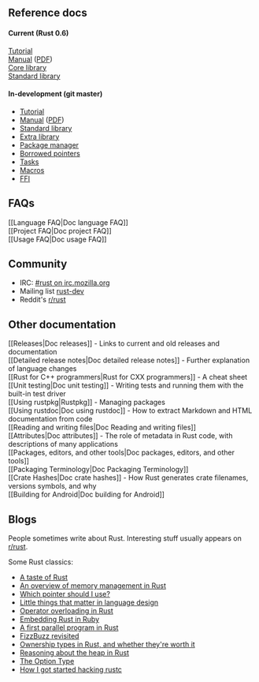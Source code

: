## Reference docs

#### Current (Rust 0.6)

[Tutorial](http://doc.rust-lang.org/doc/0.6/tutorial.html)  
[Manual](http://doc.rust-lang.org/doc/0.6/rust.html) ([PDF](http://doc.rust-lang.org/doc/0.6/rust.pdf))  
[Core library](http://doc.rust-lang.org/doc/0.6/core/index.html)  
[Standard library](http://doc.rust-lang.org/doc/0.6/std/index.html)  

#### In-development (git master)

* [Tutorial](http://doc.rust-lang.org/doc/tutorial.html)  
* [Manual](http://doc.rust-lang.org/doc/rust.html) ([PDF](http://doc.rust-lang.org/doc/rust.pdf))  
* [Standard library](http://doc.rust-lang.org/doc/std/index.html)  
* [Extra library](http://doc.rust-lang.org/doc/extra/index.html)
* [Package manager](http://doc.rust-lang.org/doc/rustpkg.html)
* [Borrowed pointers](http://doc.rust-lang.org/doc/tutorial-borrowed-ptr.html)
* [Tasks](http://doc.rust-lang.org/doc/tutorial-tasks.html)
* [Macros](http://doc.rust-lang.org/doc/tutorial-macros.html)
* [FFI](http://doc.rust-lang.org/doc/tutorial-ffi.html)

## FAQs

[[Language FAQ|Doc language FAQ]]  
[[Project FAQ|Doc project FAQ]]  
[[Usage FAQ|Doc usage FAQ]]  

## Community

* IRC: [#rust on irc.mozilla.org][pound-rust]
* Mailing list [rust-dev]
* Reddit's [r/rust]

[pound-rust]: http://chat.mibbit.com/?server=irc.mozilla.org&channel=%23rust
[rust-dev]: https://mail.mozilla.org/listinfo/rust-dev
[r/rust]: http://reddit.com/r/rust


## Other documentation

[[Releases|Doc releases]] - Links to current and old releases and documentation  
[[Detailed release notes|Doc detailed release notes]] - Further explanation of language changes  
[[Rust for C++ programmers|Rust for CXX programmers]] - A cheat sheet  
[[Unit testing|Doc unit testing]] - Writing tests and running them with the built-in test driver  
[[Using rustpkg|Rustpkg]] - Managing packages  
[[Using rustdoc|Doc using rustdoc]] - How to extract Markdown and HTML documentation from code  
[[Reading and writing files|Doc Reading and writing files]]  
[[Attributes|Doc attributes]] - The role of metadata in Rust code, with descriptions of many applications  
[[Packages, editors, and other tools|Doc packages, editors, and other tools]]  
[[Packaging Terminology|Doc Packaging Terminology]]  
[[Crate Hashes|Doc crate hashes]] - How Rust generates crate filenames, versions symbols, and why  
[[Building for Android|Doc building for Android]]  

## Blogs

People sometimes write about Rust. Interesting stuff usually appears on [r/rust].

[Ben]: http://winningraceconditions.blogspot.com/
[Brian]: http://brson.github.com/
[Eric Holk]: http://blog.theincredibleholk.org/
[Erick Tryzelaar]: http://erickt.github.com/
[Felix]: http://blog.pnkfx.org/
[Graydon]: https://blog.mozilla.org/graydon/
[Niko]: http://smallcultfollowing.com/babysteps/
[Patrick]: http://pcwalton.github.com/
[Tim]: http://tim.dreamwidth.org/tag/research
[Zack]: http://blog.z0w0.me/

[r/rust]: http://reddit.com/r/rust

Some Rust classics:

* [A taste of Rust](https://lwn.net/Articles/547145/)
* [An overview of memory management in Rust](http://pcwalton.github.com/blog/2013/03/18/an-overview-of-memory-management-in-rust/)
* [Which pointer should I use?](http://pcwalton.github.com/blog/2013/03/09/which-pointer-should-i-use/)
* [Little things that matter in language design](http://lwn.net/Articles/553131/)
* [Operator overloading in Rust](http://maniagnosis.crsr.net/2013/04/operator-overloading-in-rust.html)
* [Embedding Rust in Ruby](http://brson.github.com/2013/03/10/embedding-rust-in-ruby/)
* [A first parallel program in Rust](http://blog.leahhanson.us/a-first-parallel-program-in-rust.html)
* [FizzBuzz revisited](http://composition.al/blog/2013/03/02/fizzbuzz-revisited/)
* [Ownership types in Rust, and whether they're worth it](http://tim.dreamwidth.org/1784423.html)
* [Reasoning about the heap in Rust](http://johnbender.us/2013/04/30/reasoning-about-the-heap-in-rust)
* [The Option Type](http://nickdesaulniers.github.io/blog/2013/05/07/rust-pattern-matching-and-the-option-type/)
* [How I got started hacking rustc](http://cmr.github.io/blog/2013/06/23/how-i-got-started-with-rust/)